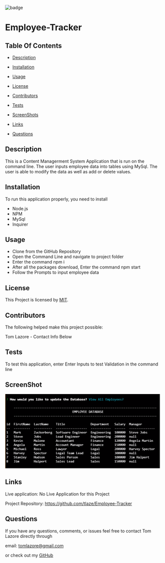 

  ![badge](https://img.shields.io/badge/license-MIT-brightgreen)
  
  # Employee-Tracker
  

  ## Table Of Contents

  * [Description](#description)

  * [Installation](#installation)

  * [Usage](#usage)

  * [License](#license)

  * [Contributors](#contributors)

  * [Tests](#tests)

  * [ScreenShots](#screenshots)

  * [Links](#links)

  * [Questions](#questions)

  ## Description

  This is a Content Managerment System Application that is run on the command line. The user inputs employee data into tables using MySql. The user is able to modify the data as well as add or delete values. 
  
  ## Installation

  To run this application properly, you need to install 
  * Node.js 
  * NPM 
  * MySql
  * Inquirer
  

  ## Usage
  
  * Clone from the GitHub Repository 
  * Open the Command Line and navigate to project folder
  * Enter the command npm i
  * After all the packages download, Enter the command npm start 
  * Follow the Prompts to input employee data
  
  
  ## License
  
  This Project is licensed by [MIT](https://choosealicense.com/licenses/mit/).
  
  ## Contributors
  
  The following helped make this project possible:

  Tom Lazore -  Contact Info Below
  
  
  ## Tests
  
  To test this application, enter Enter Inputs to test Validation in the command line

  ## ScreenShot

  ![Screenshot](assets/images/table.png)

  ## Links

  Live application: No Live Application for this Project

  Project Repository: https://github.com/tlaze/Employee-Tracker
  
  
  ## Questions

  If you have any questions, comments, or issues feel free to contact Tom Lazore directly through
  
  email: tomlazore@gmail.com

  or check out my [GitHub](https://github.com/tlaze)

  
